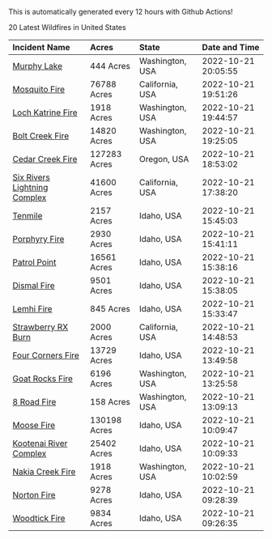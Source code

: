 This is automatically generated every 12 hours with Github Actions!

20 Latest Wildfires in United States

 | Incident Name | Acres | State | Date and Time |
|:---|:---|:---|:---|
| [Murphy Lake](https://inciweb.nwcg.gov/incident/8445/) | 444 Acres | Washington, USA | 2022-10-21 20:05:55 |
| [Mosquito Fire](https://inciweb.nwcg.gov/incident/8398/) | 76788 Acres | California, USA | 2022-10-21 19:51:26 |
| [Loch Katrine Fire](https://inciweb.nwcg.gov/incident/8447/) | 1918 Acres | Washington, USA | 2022-10-21 19:44:57 |
| [Bolt Creek Fire](https://inciweb.nwcg.gov/incident/8417/) | 14820 Acres | Washington, USA | 2022-10-21 19:25:05 |
| [Cedar Creek Fire](https://inciweb.nwcg.gov/incident/8307/) | 127283 Acres | Oregon, USA | 2022-10-21 18:53:02 |
| [Six Rivers Lightning Complex](https://inciweb.nwcg.gov/incident/8312/) | 41600 Acres | California, USA | 2022-10-21 17:38:20 |
| [Tenmile ](https://inciweb.nwcg.gov/incident/8401/) | 2157 Acres | Idaho, USA | 2022-10-21 15:45:03 |
| [Porphyry Fire](https://inciweb.nwcg.gov/incident/8334/) | 2930 Acres | Idaho, USA | 2022-10-21 15:41:11 |
| [Patrol Point](https://inciweb.nwcg.gov/incident/8357/) | 16561 Acres | Idaho, USA | 2022-10-21 15:38:16 |
| [Dismal Fire](https://inciweb.nwcg.gov/incident/8284/) | 9501 Acres | Idaho, USA | 2022-10-21 15:38:05 |
| [Lemhi Fire](https://inciweb.nwcg.gov/incident/8446/) | 845 Acres | Idaho, USA | 2022-10-21 15:33:47 |
| [Strawberry RX Burn](https://inciweb.nwcg.gov/incident/8449/) | 2000 Acres | California, USA | 2022-10-21 14:48:53 |
| [Four Corners Fire](https://inciweb.nwcg.gov/incident/8331/) | 13729 Acres | Idaho, USA | 2022-10-21 13:49:58 |
| [Goat Rocks Fire](https://inciweb.nwcg.gov/incident/8415/) | 6196 Acres | Washington, USA | 2022-10-21 13:25:58 |
| [8 Road Fire](https://inciweb.nwcg.gov/incident/8448/) | 158 Acres | Washington, USA | 2022-10-21 13:09:13 |
| [Moose Fire](https://inciweb.nwcg.gov/incident/8249/) | 130198 Acres | Idaho, USA | 2022-10-21 10:09:47 |
| [Kootenai River Complex ](https://inciweb.nwcg.gov/incident/8378/) | 25402 Acres | Idaho, USA | 2022-10-21 10:09:33 |
| [Nakia Creek Fire](https://inciweb.nwcg.gov/incident/8443/) | 1918 Acres | Washington, USA | 2022-10-21 10:02:59 |
| [Norton Fire](https://inciweb.nwcg.gov/incident/8308/) | 9278 Acres | Idaho, USA | 2022-10-21 09:28:39 |
| [Woodtick Fire](https://inciweb.nwcg.gov/incident/8253/) | 9834 Acres | Idaho, USA | 2022-10-21 09:26:35 |
